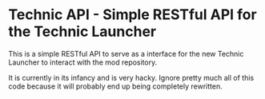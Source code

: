 Technic API - Simple RESTful API for the Technic Launcher
===================================

This is a simple RESTful API to serve as a interface for the new Technic Launcher to interact with the mod repository.

It is currently in its infancy and is very hacky. Ignore pretty much all of this code because it will probably end up being completely rewritten.